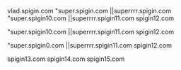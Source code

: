 vlad.spigin.com
"super.spigin.com
||superrrr.spigin.com
"super.spigin10.com
||superrrr.spigin11.com
spigin12.com

"super.spigin10.com
||superrrr.spigin11.com
spigin12.com

"super.spigin0.com
||superrrr.spigin11.com
spigin12.com

spigin13.com
spigin14.com
spigin15.com
